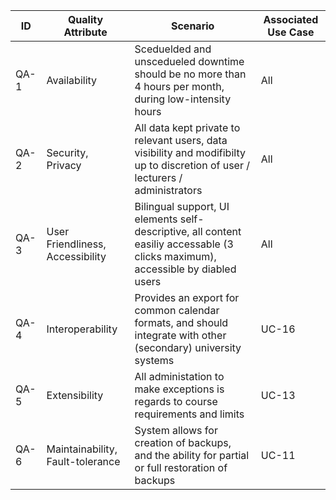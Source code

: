| ID   | Quality Attribute                | Scenario                                                     | Associated Use Case |
| ---- | -------------------------------- | ------------------------------------------------------------ | ------------------- |
| QA-1 | Availability                     | Sceduelded and unscedueled downtime should be no more than 4 hours per month, during low-intensity hours | All                 |
| QA-2 | Security, Privacy                | All data kept private to relevant users, data visibility and modifibilty up to discretion of user / lecturers / administrators | All                 |
| QA-3 | User Friendliness, Accessibility | Bilingual support, UI elements self-descriptive, all content easiliy accessable (3 clicks maximum), accessible by diabled users | All                 |
| QA-4 | Interoperability                 | Provides an export for common calendar formats, and should integrate with other (secondary) university systems | UC-16               |
| QA-5 | Extensibility                    | All administation to make exceptions is regards to course requirements and limits | UC-13               |
| QA-6 | Maintainability, Fault-tolerance | System allows for creation of backups, and the ability for partial or full restoration of backups | UC-11               |





